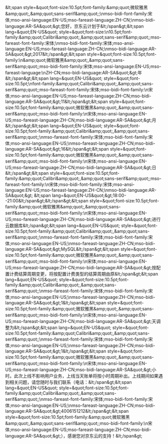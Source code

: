 &amp;lt;span style=&amp;quot;font-size:10.5pt;font-family:&amp;amp;quot;微软雅黑&amp;amp;quot;,&amp;amp;quot;sans-serif&amp;amp;quot;;\nmso-bidi-font-family:宋体;mso-ansi-language:EN-US;mso-fareast-language:ZH-CN;\nmso-bidi-language:AR-SA&amp;quot;&amp;gt;您好，京东云计划于&amp;lt;/span&amp;gt;&amp;lt;span lang=&amp;quot;EN-US&amp;quot; style=&amp;quot;font-size:\n10.5pt;font-family:&amp;amp;quot;Calibri&amp;amp;quot;,&amp;amp;quot;sans-serif&amp;amp;quot;;mso-fareast-font-family:宋体;\nmso-bidi-font-family:宋体;mso-ansi-language:EN-US;mso-fareast-language:ZH-CN;\nmso-bidi-language:AR-SA&amp;quot;&amp;gt;2017&amp;lt;/span&amp;gt;&amp;lt;span style=&amp;quot;font-size:10.5pt;font-family:\n&amp;amp;quot;微软雅黑&amp;amp;quot;,&amp;amp;quot;sans-serif&amp;amp;quot;;mso-bidi-font-family:宋体;mso-ansi-language:EN-US;mso-fareast-language:\nZH-CN;mso-bidi-language:AR-SA&amp;quot;&amp;gt;年&amp;lt;/span&amp;gt;&amp;lt;span lang=&amp;quot;EN-US&amp;quot; style=&amp;quot;font-size:10.5pt;\nfont-family:&amp;amp;quot;Calibri&amp;amp;quot;,&amp;amp;quot;sans-serif&amp;amp;quot;;mso-fareast-font-family:宋体;mso-bidi-font-family:\n宋体;mso-ansi-language:EN-US;mso-fareast-language:ZH-CN;mso-bidi-language:AR-SA&amp;quot;&amp;gt;11&amp;lt;/span&amp;gt;&amp;lt;span style=&amp;quot;font-size:10.5pt;font-family:&amp;amp;quot;微软雅黑&amp;amp;quot;,&amp;amp;quot;sans-serif&amp;amp;quot;;mso-bidi-font-family:\n宋体;mso-ansi-language:EN-US;mso-fareast-language:ZH-CN;mso-bidi-language:AR-SA&amp;quot;&amp;gt;月&amp;lt;/span&amp;gt;&amp;lt;span lang=&amp;quot;EN-US&amp;quot; style=&amp;quot;font-size:10.5pt;font-family:&amp;amp;quot;Calibri&amp;amp;quot;,&amp;amp;quot;sans-serif&amp;amp;quot;;\nmso-fareast-font-family:宋体;mso-bidi-font-family:宋体;mso-ansi-language:EN-US;\nmso-fareast-language:ZH-CN;mso-bidi-language:AR-SA&amp;quot;&amp;gt;16&amp;lt;/span&amp;gt;&amp;lt;span style=&amp;quot;font-size:10.5pt;font-family:&amp;amp;quot;微软雅黑&amp;amp;quot;,&amp;amp;quot;sans-serif&amp;amp;quot;;mso-bidi-font-family:\n宋体;mso-ansi-language:EN-US;mso-fareast-language:ZH-CN;mso-bidi-language:AR-SA&amp;quot;&amp;gt;日&amp;lt;/span&amp;gt;&amp;lt;span style=&amp;quot;font-size:10.5pt;font-family:&amp;amp;quot;Calibri&amp;amp;quot;,&amp;amp;quot;sans-serif&amp;amp;quot;;mso-fareast-font-family:\n宋体;mso-bidi-font-family:宋体;mso-ansi-language:EN-US;mso-fareast-language:ZH-CN;\nmso-bidi-language:AR-SA&amp;quot;&amp;gt; &amp;lt;span lang=&amp;quot;EN-US&amp;quot;&amp;gt;18:00--21:00&amp;lt;/span&amp;gt;&amp;lt;/span&amp;gt;&amp;lt;span style=&amp;quot;font-size:10.5pt;font-family:&amp;amp;quot;微软雅黑&amp;amp;quot;,&amp;amp;quot;sans-serif&amp;amp;quot;;mso-bidi-font-family:\n宋体;mso-ansi-language:EN-US;mso-fareast-language:ZH-CN;mso-bidi-language:AR-SA&amp;quot;&amp;gt;进行云数据库&amp;lt;/span&amp;gt;&amp;lt;span lang=&amp;quot;EN-US&amp;quot; style=&amp;quot;font-size:10.5pt;font-family:&amp;amp;quot;Calibri&amp;amp;quot;,&amp;amp;quot;sans-serif&amp;amp;quot;;\nmso-fareast-font-family:宋体;mso-bidi-font-family:宋体;mso-ansi-language:EN-US;\nmso-fareast-language:ZH-CN;mso-bidi-language:AR-SA&amp;quot;&amp;gt;MySQL&amp;lt;/span&amp;gt;&amp;lt;span style=&amp;quot;font-size:10.5pt;font-family:&amp;amp;quot;微软雅黑&amp;amp;quot;,&amp;amp;quot;sans-serif&amp;amp;quot;;mso-bidi-font-family:\n宋体;mso-ansi-language:EN-US;mso-fareast-language:ZH-CN;mso-bidi-language:AR-SA&amp;quot;&amp;gt;按配置计费结算周期变更，将按配置计费类型的结算周期由原&amp;lt;/span&amp;gt;&amp;lt;span lang=&amp;quot;EN-US&amp;quot; style=&amp;quot;font-size:10.5pt;font-family:&amp;amp;quot;Calibri&amp;amp;quot;,&amp;amp;quot;sans-serif&amp;amp;quot;;\nmso-fareast-font-family:宋体;mso-bidi-font-family:宋体;mso-ansi-language:EN-US;\nmso-fareast-language:ZH-CN;mso-bidi-language:AR-SA&amp;quot;&amp;gt;1&amp;lt;/span&amp;gt;&amp;lt;span style=&amp;quot;font-size:10.5pt;font-family:&amp;amp;quot;微软雅黑&amp;amp;quot;,&amp;amp;quot;sans-serif&amp;amp;quot;;mso-bidi-font-family:\n宋体;mso-ansi-language:EN-US;mso-fareast-language:ZH-CN;mso-bidi-language:AR-SA&amp;quot;&amp;gt;天调整为&amp;lt;/span&amp;gt;&amp;lt;span lang=&amp;quot;EN-US&amp;quot; style=&amp;quot;font-size:10.5pt;font-family:&amp;amp;quot;Calibri&amp;amp;quot;,&amp;amp;quot;sans-serif&amp;amp;quot;;\nmso-fareast-font-family:宋体;mso-bidi-font-family:宋体;mso-ansi-language:EN-US;\nmso-fareast-language:ZH-CN;mso-bidi-language:AR-SA&amp;quot;&amp;gt;1&amp;lt;/span&amp;gt;&amp;lt;span style=&amp;quot;font-size:10.5pt;font-family:&amp;amp;quot;微软雅黑&amp;amp;quot;,&amp;amp;quot;sans-serif&amp;amp;quot;;mso-bidi-font-family:\n宋体;mso-ansi-language:EN-US;mso-fareast-language:ZH-CN;mso-bidi-language:AR-SA&amp;quot;&amp;gt;小时。此次上线不影响用户业务，上线当天账单将按小时周期补出。上线期间如果遇到相关问题，请您随时与我们联系（电话：&amp;lt;/span&amp;gt;&amp;lt;span lang=&amp;quot;EN-US&amp;quot; style=&amp;quot;font-size:10.5pt;font-family:&amp;amp;quot;Calibri&amp;amp;quot;,&amp;amp;quot;sans-serif&amp;amp;quot;;\nmso-fareast-font-family:宋体;mso-bidi-font-family:宋体;mso-ansi-language:EN-US;\nmso-fareast-language:ZH-CN;mso-bidi-language:AR-SA&amp;quot;&amp;gt;4006151212&amp;lt;/span&amp;gt;&amp;lt;span style=&amp;quot;font-size:10.5pt;font-family:&amp;amp;quot;微软雅黑&amp;amp;quot;,&amp;amp;quot;sans-serif&amp;amp;quot;;mso-bidi-font-family:\n宋体;mso-ansi-language:EN-US;mso-fareast-language:ZH-CN;mso-bidi-language:AR-SA&amp;quot;&amp;gt;），感谢您对京东云的支持！&amp;lt;/span&amp;gt;